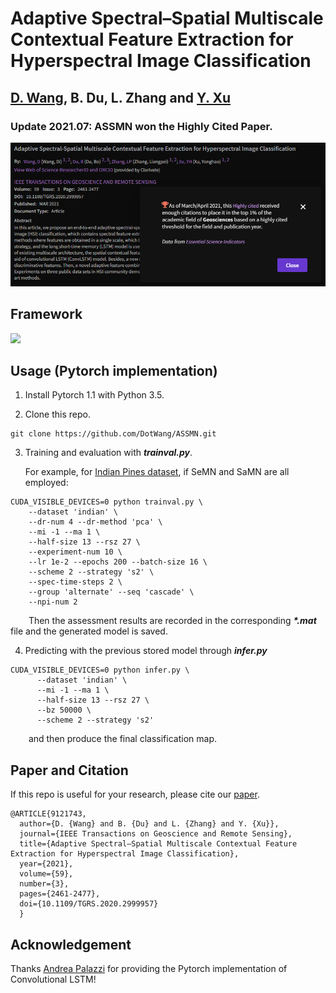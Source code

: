 # Adaptive Spectral–Spatial Multiscale Contextual Feature Extraction for Hyperspectral Image Classification

## [D. Wang](https://github.com/DotWang/), B. Du, L. Zhang and [Y. Xu](https://github.com/YonghaoXu)

### Update 2021.07: ASSMN won the Highly Cited Paper.

![](https://github.com/DotWang/ASSMN/blob/master/highcited.png)



## Framework

![](https://github.com/DotWang/ASSMN/blob/master/model.png)

## Usage (Pytorch implementation)

1. Install Pytorch 1.1 with Python 3.5.

2. Clone this repo.

```
git clone https://github.com/DotWang/ASSMN.git
```

3. Training and evaluation with ***trainval.py***.

      For example, for [Indian Pines dataset](http://www.ehu.eus/ccwintco/index.php/Hyperspectral_Remote_Sensing_Scenes), if SeMN and SaMN are all employed:

```
CUDA_VISIBLE_DEVICES=0 python trainval.py \
	--dataset 'indian' \
	--dr-num 4 --dr-method 'pca' \
	--mi -1 --ma 1 \
	--half-size 13 --rsz 27 \
	--experiment-num 10 \
	--lr 1e-2 --epochs 200 --batch-size 16 \
	--scheme 2 --strategy 's2' \
	--spec-time-steps 2 \
	--group 'alternate' --seq 'cascade' \
	--npi-num 2
```


&emsp; &ensp; Then the assessment results are recorded in the corresponding ***\*.mat*** file and the generated model is saved.


4.  Predicting with the previous stored model through ***infer.py***

```
CUDA_VISIBLE_DEVICES=0 python infer.py \
      --dataset 'indian' \
      --mi -1 --ma 1 \
      --half-size 13 --rsz 27 \
      --bz 50000 \
      --scheme 2 --strategy 's2' 
```
&emsp; &ensp; and then produce the final classification map.

## Paper and Citation

If this repo is useful for your research, please cite our [paper](https://doi.org/10.1109/TGRS.2020.2999957).

```
@ARTICLE{9121743,
  author={D. {Wang} and B. {Du} and L. {Zhang} and Y. {Xu}},
  journal={IEEE Transactions on Geoscience and Remote Sensing}, 
  title={Adaptive Spectral–Spatial Multiscale Contextual Feature Extraction for Hyperspectral Image Classification}, 
  year={2021},
  volume={59},
  number={3},
  pages={2461-2477},
  doi={10.1109/TGRS.2020.2999957}
  }
```

## Acknowledgement
Thanks [Andrea Palazzi](https://github.com/ndrplz/ConvLSTM_pytorch) for providing the Pytorch implementation of Convolutional LSTM!


